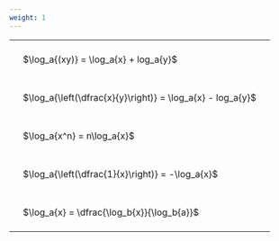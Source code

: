 ```yaml
---
weight: 1
---
```


<style type="text/css">
#T_96037 th.col_heading {
  text-align: left;
  font-size: 1em;
}
#T_96037 td {
  text-align: left;
  font-size: 1em;
  padding: 1.5em;
}
</style>
<table id="T_96037">
  <thead>
  </thead>
  <tbody>
    <tr>
      <td id="T_96037_row0_col0" class="data row0 col0" >$\log_a{(xy)} = \log_a{x} + log_a{y}$</td>
    </tr>
    <tr>
      <td id="T_96037_row1_col0" class="data row1 col0" >$\log_a{\left(\dfrac{x}{y}\right)} = \log_a{x} - log_a{y}$</td>
    </tr>
    <tr>
      <td id="T_96037_row2_col0" class="data row2 col0" >$\log_a{x^n} = n\log_a{x}$</td>
    </tr>
    <tr>
      <td id="T_96037_row3_col0" class="data row3 col0" >$\log_a{\left(\dfrac{1}{x}\right)} = -\log_a{x}$</td>
    </tr>
    <tr>
      <td id="T_96037_row4_col0" class="data row4 col0" >$\log_a{x} = \dfrac{\log_b{x}}{\log_b{a}}$</td>
    </tr>
  </tbody>
</table>

